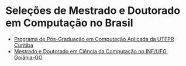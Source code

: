 # Seleções de Mestrado e Doutorado em Computação no Brasil

- [Programa de Pós-Graduação em Computação Aplicada da UTFPR Curitiba](https://bit.ly/3L0l9HT)
- [Mestrado e Doutorado em Ciência da Computação no INF/UFG, Goiânia-GO](https://bit.ly/3YRKER6)
